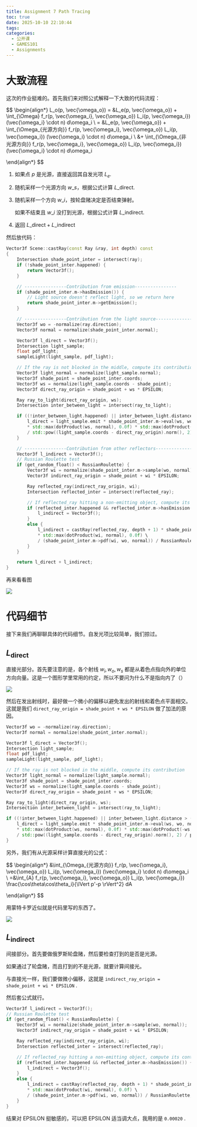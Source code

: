 ```yaml
---
title: Assignment 7 Path Tracing
toc: true
date: 2025-10-10 22:10:44
tags:
categories:
  - 公开课
  - GAMES101
  - Assignments
---
```


# 大致流程

这次的作业挺难的。首先我们来对照公式解释一下大致的代码流程：

$$
\begin{align*}
L_o(p, \vec{\omega_o}) 
= &L_e(p, \vec{\omega_o}) + \int_{\Omega} f_r(p, \vec{\omega_i}, \vec{\omega_o}) L_i(p, \vec{\omega_i}) (\vec{\omega_i} \cdot n) d\omega_i 
\\
= &L_e(p, \vec{\omega_o}) + \int_{\Omega_{光源方向}} f_r(p, \vec{\omega_i}, \vec{\omega_o}) L_i(p, \vec{\omega_i}) (\vec{\omega_i} \cdot n) d\omega_i 
\\
&+ \int_{\Omega_{非光源方向}} f_r(p, \vec{\omega_i}, \vec{\omega_o}) L_i(p, \vec{\omega_i}) (\vec{\omega_i} \cdot n) d\omega_i

\end{align*}
$$

1. 如果点 $p$ 是光源，直接返回其自发光项 $L_e$.
2. 随机采样一个光源方向 $w\_s$，根据公式计算 $L\_\text{direct}$.
3. 随机采样一个方向 $w\_i$，按轮盘赌决定是否结束弹射。
    
    如果不结束且 $w\_i$ 没打到光源，根据公式计算 $L\_\text{indirect}$.
    
4. 返回 $L\_\text{direct}+L\_\text{indirect}$

然后放代码：

```cpp
Vector3f Scene::castRay(const Ray &ray, int depth) const
{
    Intersection shade_point_inter = intersect(ray);
    if (!shade_point_inter.happened) {
        return Vector3f();
    }

    // ----------------Contribution from emission----------------
    if (shade_point_inter.m->hasEmission()) {
        // Light source doesn't reflect light, so we return here
        return shade_point_inter.m->getEmission();
    }

    // ----------------Contribution from the light source----------------
    Vector3f wo = -normalize(ray.direction);
    Vector3f normal = normalize(shade_point_inter.normal);

    Vector3f l_direct = Vector3f();
    Intersection light_sample;
    float pdf_light;
    sampleLight(light_sample, pdf_light);

    // If the ray is not blocked in the middle, compute its contribution
    Vector3f light_normal = normalize(light_sample.normal);
    Vector3f shade_point = shade_point_inter.coords;
    Vector3f ws = normalize(light_sample.coords - shade_point);
    Vector3f direct_ray_origin = shade_point + ws * EPSILON;

    Ray ray_to_light(direct_ray_origin, ws);
    Intersection inter_between_light = intersect(ray_to_light);

    if ((!inter_between_light.happened) || inter_between_light.distance > (light_sample.coords - direct_ray_origin).norm() - EPSILON) {
        l_direct = light_sample.emit * shade_point_inter.m->eval(ws, wo, normal) \
        * std::max(dotProduct(ws, normal), 0.0f) * std::max(dotProduct(-ws, light_normal), 0.0f) \
        / std::pow((light_sample.coords - direct_ray_origin).norm(), 2) / pdf_light;
    }

    // ----------------Contribution from other reflectors----------------
    Vector3f l_indirect = Vector3f();
    // Russian Roulette test
    if (get_random_float() < RussianRoulette) {
        Vector3f wi = normalize(shade_point_inter.m->sample(wo, normal));
        Vector3f indirect_ray_origin = shade_point + wi * EPSILON;

        Ray reflected_ray(indirect_ray_origin, wi);
        Intersection reflected_inter = intersect(reflected_ray);

        // If reflected_ray hitting a non-emitting object, compute its contribution 
        if (reflected_inter.happened && reflected_inter.m->hasEmission()) {
            l_indirect = Vector3f();
        }
        else {
            l_indirect = castRay(reflected_ray, depth + 1) * shade_point_inter.m->eval(wi, wo, normal) \
            * std::max(dotProduct(wi, normal), 0.0f) \
            / (shade_point_inter.m->pdf(wi, wo, normal)) / RussianRoulette;
        }
    }

    return l_direct + l_indirect;
}
```

再来看看图

![](/images/learning/open-course/GAMES101/Assignments/hw7/screenshot.png)

# 代码细节

接下来我们再聊聊具体的代码细节。自发光项比较简单，我们掠过。

## $L_\text{direct}$

直接光部分。首先要注意的是，各个射线 $w_i, w_o, w_s$ 都是从着色点指向外的单位方向向量。这是一个图形学里常用的约定，所以不要问为什么不是指向内了（）

![](/images/learning/open-course/GAMES101/Assignments/hw7/wiwodir.png)

然后在发出射线时，最好做一个微小的偏移以避免发出的射线和着色点平面相交。这就是我们 `direct_ray_origin = shade_point + ws * EPSILON` 做了加法的原因。

```cpp
Vector3f wo = -normalize(ray.direction);
Vector3f normal = normalize(shade_point_inter.normal);

Vector3f l_direct = Vector3f();
Intersection light_sample;
float pdf_light;
sampleLight(light_sample, pdf_light);

// If the ray is not blocked in the middle, compute its contribution
Vector3f light_normal = normalize(light_sample.normal);
Vector3f shade_point = shade_point_inter.coords;
Vector3f ws = normalize(light_sample.coords - shade_point);
Vector3f direct_ray_origin = shade_point + ws * EPSILON;

Ray ray_to_light(direct_ray_origin, ws);
Intersection inter_between_light = intersect(ray_to_light);

if ((!inter_between_light.happened) || inter_between_light.distance > (light_sample.coords - direct_ray_origin).norm() - EPSILON) {
    l_direct = light_sample.emit * shade_point_inter.m->eval(ws, wo, normal) \
    * std::max(dotProduct(ws, normal), 0.0f) * std::max(dotProduct(-ws, light_normal), 0.0f) \
    / std::pow((light_sample.coords - direct_ray_origin).norm(), 2) / pdf_light;
}
```

另外，我们有从光源采样计算直接光的公式：

$$
\begin{align*}
&\int_{\Omega_{光源方向}} f_r(p, \vec{\omega_i}, \vec{\omega_o}) L_i(p, \vec{\omega_i}) (\vec{\omega_i} \cdot n) d\omega_i 
\\
=&\int_{A} f_r(p, \vec{\omega_i}, \vec{\omega_o}) L_i(p, \vec{\omega_i}) \frac{\cos\theta\cos\theta_i}{\lVert p'-p \rVert^2} dA 

\end{align*}
$$

用蒙特卡罗近似就是代码里写的东西了。

![](/images/learning/open-course/GAMES101/Assignments/hw7/nee.png)

## $L_\text{indirect}$

间接部分。首先要做俄罗斯轮盘赌，然后要检查打到的是否是光源。

如果通过了轮盘赌，而且打到的不是光源，就要计算间接光。

与直接光一样，我们要做微小偏移，这就是 `indirect_ray_origin = shade_point + wi * EPSILON` .

然后套公式就行。

```cpp
Vector3f l_indirect = Vector3f();
// Russian Roulette test
if (get_random_float() < RussianRoulette) {
    Vector3f wi = normalize(shade_point_inter.m->sample(wo, normal));
    Vector3f indirect_ray_origin = shade_point + wi * EPSILON;

    Ray reflected_ray(indirect_ray_origin, wi);
    Intersection reflected_inter = intersect(reflected_ray);

    // If reflected_ray hitting a non-emitting object, compute its contribution 
    if (reflected_inter.happened && reflected_inter.m->hasEmission()) {
        l_indirect = Vector3f();
    }
    else {
        l_indirect = castRay(reflected_ray, depth + 1) * shade_point_inter.m->eval(wi, wo, normal) \
        * std::max(dotProduct(wi, normal), 0.0f) \
        / (shade_point_inter.m->pdf(wi, wo, normal)) / RussianRoulette;
    }
}
```

结果对 EPSILON 挺敏感的，可以把 EPSILON 适当调大点，我用的是 `0.00020` .